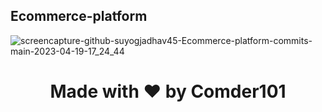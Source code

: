 ## Ecommerce-platform
![screencapture-github-suyogjadhav45-Ecommerce-platform-commits-main-2023-04-19-17_24_44](https://user-images.githubusercontent.com/86362195/233122025-e176464e-12dc-467c-a151-72eaa1b571ac.png)
# <p align="center"> Made with :heart: by Comder101 <p/>
